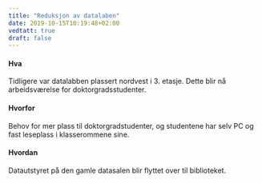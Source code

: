 ```yaml
---
title: "Reduksjon av datalaben"
date: 2019-10-15T10:19:48+02:00
vedtatt: true
draft: false
---
```

#### Hva
Tidligere var datalabben plassert nordvest i 3. etasje. Dette blir nå arbeidsværelse for doktorgradsstudenter.
#### Hvorfor
Behov for mer plass til doktorgradstudenter, og studentene har selv PC og fast leseplass i klasserommene sine.
#### Hvordan
Datautstyret på den gamle datasalen blir flyttet over til biblioteket.